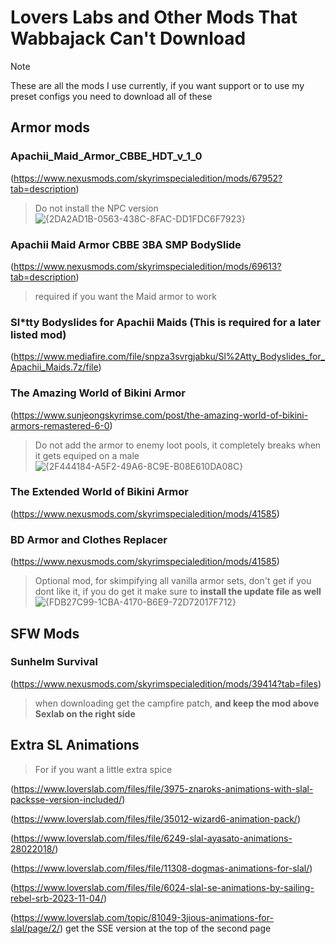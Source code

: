 # Lovers Labs and Other Mods That Wabbajack Can't Download
> [!Note]
> These are all the mods I use currently, if you want support or to use my preset configs you need to download all of these

## Armor mods

### Apachii_Maid_Armor_CBBE_HDT_v_1_0
(https://www.nexusmods.com/skyrimspecialedition/mods/67952?tab=description)
> Do not install the NPC version
![{2DA2AD1B-0563-438C-8FAC-DD1FDC6F7923}](https://github.com/user-attachments/assets/458dbf86-4d5d-4877-967b-a364c7eca9ae)

### Apachii Maid Armor CBBE 3BA SMP BodySlide
(https://www.nexusmods.com/skyrimspecialedition/mods/69613?tab=description)
> required if you want the Maid armor to work

### Sl*tty Bodyslides for Apachii Maids (This is required for a later listed mod)
(https://www.mediafire.com/file/snpza3svrgjabku/Sl%2Atty_Bodyslides_for_Apachii_Maids.7z/file)


### The Amazing World of Bikini Armor
(https://www.sunjeongskyrimse.com/post/the-amazing-world-of-bikini-armors-remastered-6-0)
> Do not add the armor to enemy loot pools, it completely breaks when it gets equiped on a male
![{2F444184-A5F2-49A6-8C9E-B08E610DA08C}](https://github.com/user-attachments/assets/dac7813f-cfa6-4b23-b764-2f3a4c543829)

### The Extended World of Bikini Armor
(https://www.nexusmods.com/skyrimspecialedition/mods/41585)

### BD Armor and Clothes Replacer
(https://www.nexusmods.com/skyrimspecialedition/mods/41585)
> Optional mod, for skimpifying all vanilla armor sets, don't get if you dont like it, if you do get it make sure to **install the update file as well**
![{FDB27C99-1CBA-4170-B6E9-72D72017F712}](https://github.com/user-attachments/assets/60da5bfa-83d1-4602-b2f4-7ac608da590f)


## SFW Mods

### Sunhelm Survival
(https://www.nexusmods.com/skyrimspecialedition/mods/39414?tab=files)
> when downloading get the campfire patch, **and keep the mod above Sexlab on the right side**



## Extra SL Animations
> For if you want a little extra spice

(https://www.loverslab.com/files/file/3975-znaroks-animations-with-slal-packsse-version-included/)

(https://www.loverslab.com/files/file/35012-wizard6-animation-pack/)

(https://www.loverslab.com/files/file/6249-slal-ayasato-animations-28022018/)

(https://www.loverslab.com/files/file/11308-dogmas-animations-for-slal/)

(https://www.loverslab.com/files/file/6024-slal-se-animations-by-sailing-rebel-srb-2023-11-04/)

(https://www.loverslab.com/topic/81049-3jious-animations-for-slal/page/2/) get the SSE version at the top of the second page

